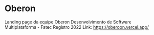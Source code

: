 # Oberon
 Landing page da equipe Oberon  Desenvolvimento de Software Multiplataforma - Fatec Registro 2022  Link: https://oberoon.vercel.app/

